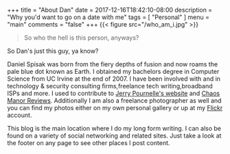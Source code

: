+++
title = "About Dan"
date = 2017-12-16T18:42:10-08:00
description = "Why you'd want to go on a date with me"
tags = [ "Personal" ]
menu = "main"
comments = "false"
+++
{{< figure src="/who_am_i.jpg" >}}

> So who the hell is this person, anyways?

So Dan's just this guy, ya know?

Daniel Spisak was born from the fiery depths of fusion and now roams the pale
blue dot known as Earth. I obtained my bachelors degree in Computer Science from
UC Irvine at the end of 2007. I have been involved with and in technology &
security consulting firms,freelance tech writing,broadband ISPs and more. I used
to contribute to [Jerry Pournelle's website](https://www.jerrypournelle.com/chaosmanor/) and [Chaos Manor Reviews](http://chaosmanorreviews.com/). Additionally
I am also a freelance photographer as well and you can find my photos either on
my own personal gallery or up at my [Flickr](https://www.flickr.com/photos/docwho76/) account.

This blog is the main location where I do my long form writing. I can also be
found on a variety of social networking and related sites. Just take a look at
the footer on any page to see other places I post content.
